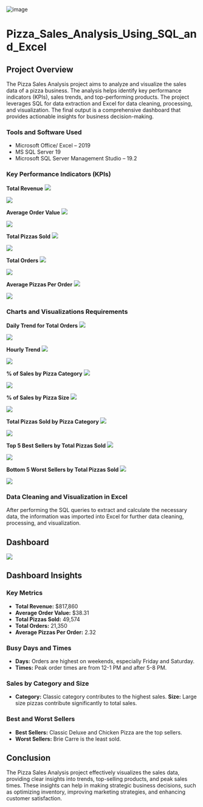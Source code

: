 ![image](https://github.com/user-attachments/assets/73cd945b-eaf2-47cd-88ba-73bead2844f6)

# Pizza_Sales_Analysis_Using_SQL_and_Excel

## Project Overview
The Pizza Sales Analysis project aims to analyze and visualize the sales data of a pizza business. The analysis helps identify key performance indicators (KPIs), sales trends, and top-performing products. The project leverages SQL for data extraction and Excel for data cleaning, processing, and visualization. The final output is a comprehensive dashboard that provides actionable insights for business decision-making.

### Tools and Software Used
-	Microsoft Office/ Excel – 2019
-	MS SQL Server 19
-	Microsoft SQL Server Management Studio – 19.2

### Key Performance Indicators (KPIs)
**Total Revenue**
![](Total_Revenue_q.png)

![](Total_Revenue.png)

**Average Order Value**
![](Avg_Order_Value_q.png)

![](Avg_Order_Value.png)

**Total Pizzas Sold**
![](Total_Pizzas_Sold_q.png)

![](Total_Pizzas_Sold.png)

**Total Orders**
![](Total_Orders_q.png)

![](Total_Orders.png)

**Average Pizzas Per Order**
![](Avg_Pizzas_Per_Order_query.png)

![](Avg_Pizzas_Per_Order.png)

### Charts and Visualizations Requirements
**Daily Trend for Total Orders**
![](Daily_Trend_query.png)

![](Daily_Trend.png)

**Hourly Trend**
![](Hourly_Trend_query.png)

![](Hourly_Trend.png)

**% of Sales by Pizza Category**
![](%_sales_by_category_query.png)

![](%_sales_by_category.png)

**% of Sales by Pizza Size**
![](%_of_Sales_By_Size_query.png)

![](%_of_Sales_By_Size.png)

**Total Pizzas Sold by Pizza Category**
![](Total_Pizzas_Sold_Category_q.png)

![](Total_Pizzas_Sold_Category.png)

**Top 5 Best Sellers by Total Pizzas Sold**
![](Top_5_Best_Seller_query.png)

![](Top_5_Best_Seller.png)

**Bottom 5 Worst Sellers by Total Pizzas Sold**
![](Bottom_5_Worst_Sellers_query.png)

![](Bottom_5_Worst_Sellers.png)

### Data Cleaning and Visualization in Excel
After performing the SQL queries to extract and calculate the necessary data, the information was imported into Excel for further data cleaning, processing, and visualization.

## Dashboard
![](Pizza_sales_dashboard.png)

## Dashboard Insights
### Key Metrics
-	**Total Revenue:** $817,860
-	**Average Order Value:** $38.31
-	**Total Pizzas Sold:** 49,574
-	**Total Orders:** 21,350
-	**Average Pizzas Per Order:** 2.32
### Busy Days and Times
-	**Days:** Orders are highest on weekends, especially Friday and Saturday.
-	**Times:** Peak order times are from 12-1 PM and after 5-8 PM.
### Sales by Category and Size
-	**Category:** Classic category contributes to the highest sales.
	**Size:** Large size pizzas contribute significantly to total sales.
### Best and Worst Sellers
-	**Best Sellers:** Classic Deluxe and Chicken Pizza are the top sellers.
-	**Worst Sellers:** Brie Carre is the least sold.

## Conclusion
The Pizza Sales Analysis project effectively visualizes the sales data, providing clear insights into trends, top-selling products, and peak sales times. These insights can help in making strategic business decisions, such as optimizing inventory, improving marketing strategies, and enhancing customer satisfaction.
